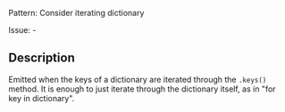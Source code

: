Pattern: Consider iterating dictionary

Issue: -

## Description

Emitted when the keys of a dictionary are iterated through the `.keys()` method. It is enough to just iterate through the dictionary itself, as in "for key in dictionary".